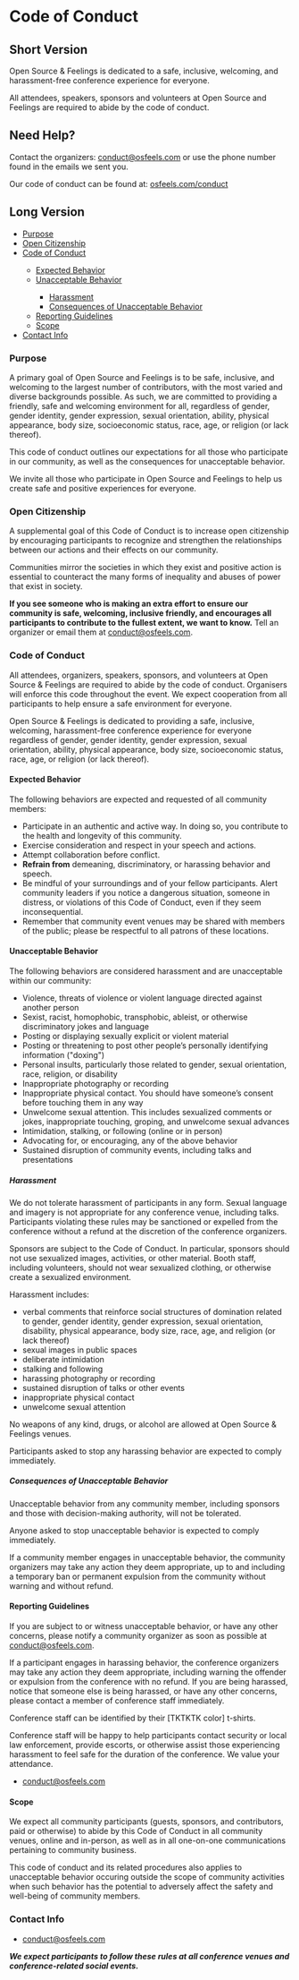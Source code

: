 # Code of Conduct

## Short Version

Open Source & Feelings is dedicated to a safe, inclusive, welcoming, and harassment-free conference experience for everyone.

All attendees, speakers, sponsors and volunteers at Open Source and Feelings are required to abide by the code of conduct.

## Need Help?

Contact the organizers: [conduct@osfeels.com](mailto:conduct@osfeels.com) or use the phone number found in the emails we sent you.

Our code of conduct can be found at: [osfeels.com/conduct](osfeels.com/conduct)

## Long Version

<ul>
  <li><a href="#purpose">Purpose</a></li>
  <li><a href="#open-citizenship">Open Citizenship</a></li>
  <li><a href="#code-of-conduct">Code of Conduct</a></li>
  <ul>
    <li><a href="#expected-behavior">Expected Behavior</a></li>
    <li><a href="#unacceptable-behavior">Unacceptable Behavior</a></li>
    <ul>
      <li><a href="#harassment">Harassment</a></li>
      <li><a href="#consequences-of-unacceptable-behavior">Consequences of Unacceptable Behavior</a></li>
    </ul>
    <li><a href="#reporting-guidelines">Reporting Guidelines</a></li>
    <li><a href="#scope">Scope</a></li>
  </ul>
  <li><a href="#contact-info">Contact Info</a></li>
</ul>

### Purpose

A primary goal of Open Source and Feelings is to be safe, inclusive, and welcoming to the largest number of contributors, with the most varied and diverse backgrounds possible. As such, we are committed to providing a friendly, safe and welcoming environment for all, regardless of gender, gender identity, gender expression, sexual orientation, ability, physical appearance, body size, socioeconomic status, race, age, or religion (or lack thereof).

This code of conduct outlines our expectations for all those who participate in our community, as well as the consequences for unacceptable behavior.

We invite all those who participate in Open Source and Feelings to help us create safe and positive experiences for everyone.

### Open Citizenship

A supplemental goal of this Code of Conduct is to increase open citizenship by encouraging participants to recognize and strengthen the relationships between our actions and their effects on our community.

Communities mirror the societies in which they exist and positive action is essential to counteract the many forms of inequality and abuses of power that exist in society.

**If you see someone who is making an extra effort to ensure our community is safe, welcoming, inclusive friendly, and encourages all participants to contribute to the fullest extent, we want to know.** Tell an organizer or email them at [conduct@osfeels.com](mailto:conduct@osfeels.com).

### Code of Conduct

All attendees, organizers, speakers, sponsors, and volunteers at Open Source & Feelings are required to abide by the code of conduct. Organisers will enforce this code throughout the event. We expect cooperation from all participants to help ensure a safe environment for everyone.

Open Source & Feelings is dedicated to providing a safe, inclusive, welcoming, harassment-free conference experience for everyone regardless of gender, gender identity, gender expression, sexual orientation, ability, physical appearance, body size, socioeconomic status, race, age, or religion (or lack thereof).

#### Expected Behavior

The following behaviors are expected and requested of all community members:

- Participate in an authentic and active way. In doing so, you contribute to the health and longevity of this community.
- Exercise consideration and respect in your speech and actions.
- Attempt collaboration before conflict.
- **Refrain from** demeaning, discriminatory, or harassing behavior and speech.
- Be mindful of your surroundings and of your fellow participants. Alert community leaders if you notice a dangerous situation, someone in distress, or violations of this Code of Conduct, even if they seem inconsequential.
- Remember that community event venues may be shared with members of the public; please be respectful to all patrons of these locations.

#### Unacceptable Behavior

The following behaviors are considered harassment and are unacceptable within our community:

- Violence, threats of violence or violent language directed against another person
- Sexist, racist, homophobic, transphobic, ableist, or otherwise discriminatory jokes and language
- Posting or displaying sexually explicit or violent material
- Posting or threatening to post other people’s personally identifying information ("doxing")
- Personal insults, particularly those related to gender, sexual orientation, race, religion, or disability
- Inappropriate photography or recording
- Inappropriate physical contact. You should have someone’s consent before touching them in any way
- Unwelcome sexual attention. This includes sexualized comments or jokes, inappropriate touching, groping, and unwelcome sexual advances
- Intimidation, stalking, or following (online or in person)
- Advocating for, or encouraging, any of the above behavior
- Sustained disruption of community events, including talks and presentations

##### Harassment

We do not tolerate harassment of participants in any form. Sexual language and imagery is not appropriate for any conference venue, including talks. Participants violating these rules may be sanctioned or expelled from the conference without a refund at the discretion of the conference organizers.

Sponsors are subject to the Code of Conduct. In particular, sponsors should not use sexualized images, activities, or other material. Booth staff, including volunteers, should not wear sexualized clothing, or otherwise create a sexualized environment.

Harassment includes:

 - verbal comments that reinforce social structures of domination related to gender, gender identity, gender expression, sexual orientation, disability, physical appearance, body size, race, age, and religion (or lack thereof)
 - sexual images in public spaces
 - deliberate intimidation
 - stalking and following
 - harassing photography or recording
 - sustained disruption of talks or other events
 - inappropriate physical contact
 - unwelcome sexual attention

No weapons of any kind, drugs, or alcohol are allowed at Open Source & Feelings venues.

Participants asked to stop any harassing behavior are expected to comply immediately.

##### Consequences of Unacceptable Behavior

Unacceptable behavior from any community member, including sponsors and those with decision-making authority, will not be tolerated.

Anyone asked to stop unacceptable behavior is expected to comply immediately.

If a community member engages in unacceptable behavior, the community organizers may take any action they deem appropriate, up to and including a temporary ban or permanent expulsion from the community without warning and without refund.

#### Reporting Guidelines

If you are subject to or witness unacceptable behavior, or have any other concerns, please notify a community organizer as soon as possible at [conduct@osfeels.com](mailto:conduct@osfeels.com).

If a participant engages in harassing behavior, the conference organizers may take any action they deem appropriate, including warning the offender or expulsion from the conference with no refund. If you are being harassed, notice that someone else is being harassed, or have any other concerns, please contact a member of conference staff immediately.

Conference staff can be identified by their [TKTKTK color] t-shirts.

Conference staff will be happy to help participants contact security or local law enforcement, provide escorts, or otherwise assist those experiencing harassment to feel safe for the duration of the conference. We value your attendance.

 - [conduct@osfeels.com](mailto:conduct@osfeels.com)

#### Scope

We expect all community participants (guests, sponsors, and contributors, paid or otherwise) to abide by this Code of Conduct in all community venues, online and in-person, as well as in all one-on-one communications pertaining to community business.

This code of conduct and its related procedures also applies to unacceptable behavior occuring outside the scope of community activities when such behavior has the potential to adversely affect the safety and well-being of community members.

### Contact Info

 - [conduct@osfeels.com](mailto:conduct@osfeels.com)

_**We expect participants to follow these rules at all conference venues and conference-related social events.**_
